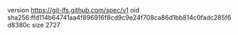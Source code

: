version https://git-lfs.github.com/spec/v1
oid sha256:ffd114b64741aa4f896916f8cd9c9e24f708ca86d1bb814c0fadc285f6d8380c
size 2727
